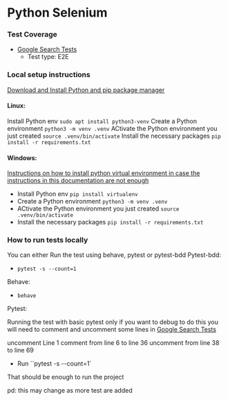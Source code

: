 # Python Selenium

### Test Coverage

- [Google Search Tests](./specs/search/google_test.py)
  - Test type: E2E

### Local setup instructions

[Download and Install Python and pip package manager](https://www.python.org/)

#### Linux:

Install Python env `sudo apt install python3-venv`
Create a Python environment `python3 -m venv .venv`
ACtivate the Python environment you just created `source .venv/bin/activate`
Install the necessary packages `pip install -r requirements.txt`

#### Windows:

[Instructions on how to install python virtual environment in case the instructions in this documentation are not enough](https://mothergeo-py.readthedocs.io/en/latest/development/how-to/venv-win.html)

* Install Python env `pip install virtualenv`
* Create a Python environment `python3 -m venv .venv`
* ACtivate the Python environment you just created `source .venv/bin/activate`
* Install the necessary packages `pip install -r requirements.txt`

### How to run tests locally

You can either Run the test using behave, pytest or pytest-bdd
Pytest-bdd:

* `pytest -s --count=1`

Behave:

* `behave`

Pytest:

Running the test with basic pytest only if you want to debug
to do this you will need to comment and uncomment some lines in [Google Search Tests](./specs/search/google_test.py)

uncomment Line 1
comment from line 6 to line 36
uncomment from line 38 to line 69

* Run ``pytest -s --count=1`

That should be enough to run the project

pd: this may change as more test are added
